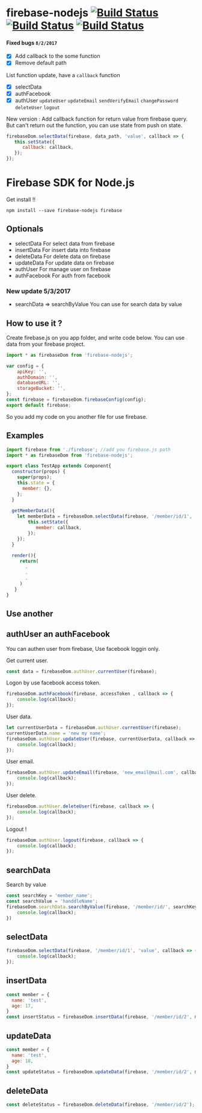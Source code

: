 # firebase-nodejs [![Build Status](https://thinnakrit.github.io/badge/firebase-nodejs.svg)](https://www.npmjs.com/package/firebase-nodejs)   [![Build Status](https://thinnakrit.github.io/badge/firebase-nodejs-version.svg)](https://www.npmjs.com/package/firebase-nodejs)   [![Build Status](https://thinnakrit.github.io/badge/firebase-version.svg)](https://www.npmjs.com/package/firebase-nodejs)

#### Fixed bugs `8/2/2017`
- [x] Add callback to the some function
- [x] Remove default path

List function update, have a `callback` function
- [x] selectData
- [x] authFacebook
- [x] authUser `updateUser` `updateEmail` `sendVerifyEmail` `changePassword` `deleteUser` `logout`

New version : Add callback function for return value from firebase query. But can't return out the function, you can use state from push on state.
```js
firebaseDom.selectData(firebase, data_path, 'value', callback => {
   this.setState({
      callback: callback,
   });
});
```
# Firebase SDK for Node.js

Get install !!
```
npm install --save firebase-nodejs firebase
```

## Optionals

* selectData 
For select data from firebase
* insertData
For insert data into firebase
* deleteData
For delete data on firebase
* updateData
For update data on firebase
* authUser
For manage user on firebase
* authFacebook
For auth from facebook

### New update 5/3/2017
* searchData => searchByValue
You can use for search data by value

## How to use it ?

Create firebase.js on you app folder, and write code below.
You can use data from your firebase project.
```js
import * as firebaseDom from 'firebase-nodejs';

var config = {
    apiKey: '',
    authDomain: '',
    databaseURL: '',
    storageBucket: '',
};
const firebase = firebaseDom.firebaseConfig(config);
export default firebase;
```

So you add my code on you another file for use firebase.

## Examples
```js
import firebase from './firebase'; //add you firebase.js path
import * as firebaseDom from 'firebase-nodejs';

export class TestApp extends Component{
  constructor(props) {
    super(props);
    this.state = {
      member: {},
    };
  }
  
  getMemberData(){
    let memberData = firebaseDom.selectData(firebase, '/member/id/1', 'value', callback => {
        this.setState({
           member: callback,
        });
    });
  }
  
  render(){
     return(
       .
       .
       .
     )
   }
}

```

## Use another

## authUser an authFacebook
You can authen user from firebase, Use facebook  loggin only.

Get current user.

```js
const data = firebaseDom.authUser.currentUser(firebase);
```

Logon by use facebook access token.
```js
firebaseDom.authFacebook(firebase, accessToken , callback => {
    console.log(callback);
});
```

User data.
```js
let currentUserData = firebaseDom.authUser.currentUser(firebase);
currentUserData.name = 'new my name';
firebaseDom.authUser.updateUser(firebase, currentUserData, callback => {
    console.log(callback);
});
```

User email.
```js
firebaseDom.authUser.updateEmail(firebase, 'new_email@mail.com', callback => {
    console.log(callback);
});
```


User delete.
```js
firebaseDom.authUser.deleteUser(firebase, callback => {
    console.log(callback);
});
```
Logout !
```js
firebaseDom.authUser.logout(firebase, callback => {
    console.log(callback);
});
```

## searchData

Search by value
```js
const searchKey = 'member_name';
const searchValue = 'handdleName';
firebaseDom.searchData.searchByValue(firebase, '/member/id/', searchKey, searchValue, callback => {
    console.log(callback);
})

```

## selectData

```js
firebaseDom.selectData(firebase, '/member/id/1', 'value', callback => {
    console.log(callback);
});

```

## insertData

```js
const member = {
  name: 'test',
  age: 17,
}
const insertStatus = firebaseDom.insertData(firebase, '/member/id/2', member);

```


## updateData

```js
const member = {
  name: 'test',
  age: 18,
}
const updateStatus = firebaseDom.updateData(firebase, '/member/id/2', member);

```

## deleteData

```js
const deleteStatus = firebaseDom.deleteData(firebase, '/member/id/2');

```
